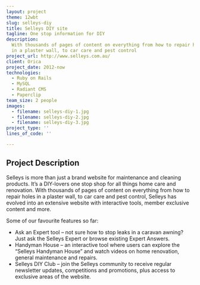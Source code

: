 ```yaml
---
layout: project
theme: 12wbt
slug: selleys-diy
title: Selleys DIY site
tagline: One stop information for DIY
description:
  With thousands of pages of content on everything from how to repair holes
  in a plaster wall, to car care and pest control
project_url: http://www.selleys.com.au/
client: Orica
project_date: 2012-now
technologies:
  - Ruby on Rails
  - MySQL
  - Radiant CMS
  - Paperclip
team_size: 2 people
images:
  - filename: selleys-diy-1.jpg
  - filename: selleys-diy-2.jpg
  - filename: selleys-diy-3.jpg
project_type: ''
lines_of_code: ''

---
```


<h2 class="h4">Project Description</h2>

Selleys is more than just a brand website for maintenance and cleaning products. It’s a DIY-lovers one stop shop for all things home care and renovation. With thousands of pages of content on everything from how to repair holes in a plaster wall, to car care and pest control, Selleys has evolved into an extensive website with interactive tools, member exclusive content and more.

Some of our favourite features so far:

<ul>
<li>Ask an Expert tool – not sure how to stop leaks in a caravan awning? Just ask the Selleys Expert or browse existing Expert Answers.</li>
<li>Handyman House – an interactive tool where users can explore the “Selleys Handyman House” and watch videos on home renovation, general maintenance and repairs.</li>
<li>Selleys DIY Club – join the Selleys community to receive regular newsletter updates, competitions and promotions, plus access to exclusive areas of the website.</li>
</ul>
